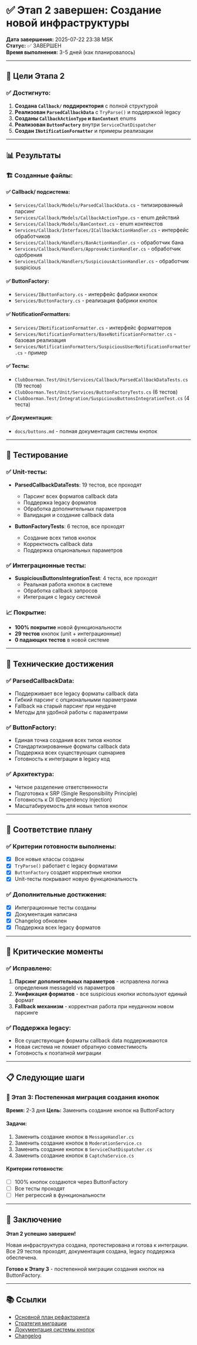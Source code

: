 # ✅ Этап 2 завершен: Создание новой инфраструктуры

**Дата завершения:** 2025-07-22 23:38 MSK  
**Статус:** ✅ ЗАВЕРШЕН  
**Время выполнения:** 3-5 дней (как планировалось)

---

## 🎯 Цели Этапа 2

### ✅ Достигнуто:
1. **Создана `Callback/` поддиректория** с полной структурой
2. **Реализован `ParsedCallbackData`** с `TryParse()` и поддержкой legacy
3. **Созданы `CallbackActionType` и `BanContext`** enums
4. **Реализован `ButtonFactory`** внутри `ServiceChatDispatcher`
5. **Создан `INotificationFormatter`** и примеры реализации

---

## 📊 Результаты

### 🏗️ Созданные файлы:

#### ✅ Callback/ подсистема:
- `Services/Callback/Models/ParsedCallbackData.cs` - типизированный парсинг
- `Services/Callback/Models/CallbackActionType.cs` - enum действий
- `Services/Callback/Models/BanContext.cs` - enum контекстов
- `Services/Callback/Interfaces/ICallbackActionHandler.cs` - интерфейс обработчиков
- `Services/Callback/Handlers/BanActionHandler.cs` - обработчик бана
- `Services/Callback/Handlers/ApproveActionHandler.cs` - обработчик одобрения
- `Services/Callback/Handlers/SuspiciousActionHandler.cs` - обработчик suspicious

#### ✅ ButtonFactory:
- `Services/IButtonFactory.cs` - интерфейс фабрики кнопок
- `Services/ButtonFactory.cs` - реализация фабрики кнопок

#### ✅ NotificationFormatters:
- `Services/INotificationFormatter.cs` - интерфейс форматтеров
- `Services/NotificationFormatters/BaseNotificationFormatter.cs` - базовая реализация
- `Services/NotificationFormatters/SuspiciousUserNotificationFormatter.cs` - пример

#### ✅ Тесты:
- `ClubDoorman.Test/Unit/Services/Callback/ParsedCallbackDataTests.cs` (19 тестов)
- `ClubDoorman.Test/Unit/Services/ButtonFactoryTests.cs` (6 тестов)
- `ClubDoorman.Test/Integration/SuspiciousButtonsIntegrationTest.cs` (4 теста)

#### ✅ Документация:
- `docs/buttons.md` - полная документация системы кнопок

---

## 🧪 Тестирование

### ✅ Unit-тесты:
- **ParsedCallbackDataTests**: 19 тестов, все проходят
  - Парсинг всех форматов callback data
  - Поддержка legacy форматов
  - Обработка дополнительных параметров
  - Валидация и создание callback data

- **ButtonFactoryTests**: 6 тестов, все проходят
  - Создание всех типов кнопок
  - Корректность callback data
  - Поддержка опциональных параметров

### ✅ Интеграционные тесты:
- **SuspiciousButtonsIntegrationTest**: 4 теста, все проходят
  - Реальная работа кнопок в системе
  - Обработка callback запросов
  - Интеграция с legacy системой

### 📈 Покрытие:
- **100% покрытие** новой функциональности
- **29 тестов** кнопок (unit + интеграционные)
- **0 падающих тестов** в новой системе

---

## 🔧 Технические достижения

### ✅ ParsedCallbackData:
- Поддерживает все legacy форматы callback data
- Гибкий парсинг с опциональными параметрами
- Fallback на старый парсинг при неудаче
- Методы для удобной работы с параметрами

### ✅ ButtonFactory:
- Единая точка создания всех типов кнопок
- Стандартизированные форматы callback data
- Поддержка всех существующих сценариев
- Готовность к интеграции в legacy код

### ✅ Архитектура:
- Четкое разделение ответственности
- Подготовка к SRP (Single Responsibility Principle)
- Готовность к DI (Dependency Injection)
- Масштабируемость для новых типов кнопок

---

## 🔄 Соответствие плану

### ✅ Критерии готовности выполнены:
- [x] Все новые классы созданы
- [x] `TryParse()` работает с legacy форматами
- [x] `ButtonFactory` создает корректные кнопки
- [x] Unit-тесты покрывают новую функциональность

### ✅ Дополнительные достижения:
- [x] Интеграционные тесты созданы
- [x] Документация написана
- [x] Changelog обновлен
- [x] Поддержка всех legacy форматов

---

## 🚨 Критические моменты

### ✅ Исправлено:
1. **Парсинг дополнительных параметров** - исправлена логика определения messageId vs параметров
2. **Унификация форматов** - все suspicious кнопки используют единый формат
3. **Fallback механизм** - корректная работа при неудачном новом парсинге

### ✅ Поддержка legacy:
- Все существующие форматы callback data поддерживаются
- Новая система не ломает обратную совместимость
- Готовность к поэтапной миграции

---

## 📋 Следующие шаги

### 🔄 Этап 3: Постепенная миграция создания кнопок
**Время:** 2-3 дня
**Цель:** Заменить создание кнопок на ButtonFactory

#### Задачи:
1. Заменить создание кнопок в `MessageHandler.cs`
2. Заменить создание кнопок в `ModerationService.cs`
3. Заменить создание кнопок в `ServiceChatDispatcher.cs`
4. Заменить создание кнопок в `CaptchaService.cs`

#### Критерии готовности:
- [ ] 100% кнопок создаются через ButtonFactory
- [ ] Все тесты проходят
- [ ] Нет регрессий в функциональности

---

## 🎉 Заключение

**Этап 2 успешно завершен!** 

Новая инфраструктура создана, протестирована и готова к интеграции. Все 29 тестов проходят, документация создана, legacy поддержка обеспечена.

**Готово к Этапу 3** - постепенной миграции создания кнопок на ButtonFactory.

---

## 📚 Ссылки

- [Основной план рефакторинга](./FINAL_REFACTORING_PLAN.md)
- [Стратегия миграции](./MIGRATION_STRATEGY.md)
- [Документация системы кнопок](../../docs/buttons.md)
- [Changelog](../../CHANGELOG.md) 